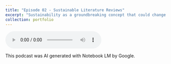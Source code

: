 ```yaml
---
title: "Episode 02 - Sustainable Literature Reviews"
excerpt: "Sustainability as a groundbreaking concept that could change how scientific work is done<br/><img src='/academic-bio/images/ep02.jpg'>"
collection: portfolio
---
```


<audio controls>
  <source src="/academic-bio/files/ep02.mp3" type="audio/mp3">
Your browser does not support the audio element.
</audio>

This podcast was AI generated with Notebook LM by Google.